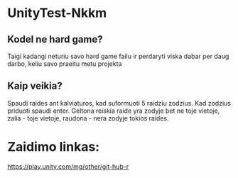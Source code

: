 # UnityTest-Nkkm
## Kodel ne hard game?
Taigi kadangi neturiu savo hard game failu ir perdaryti viska dabar per daug darbo, keliu savo praeitu metu projekta

## Kaip veikia?
Spaudi raides ant kalviaturos, kad suformuoti 5 raidziu zodzius. Kad zodzius priduoti spaudi enter. Geltona reiskia raide yra zodyje bet ne toje vietoje, zalia - toje vietoje, raudona - nera zodyje tokios raides.

# Zaidimo linkas:
https://play.unity.com/mg/other/git-hub-r
